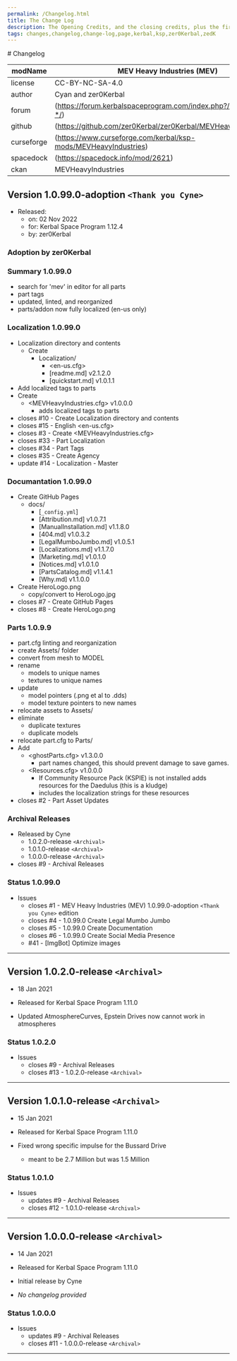 ```yaml
---
permalink: /Changelog.html
title: The Change Log
description: The Opening Credits, and the closing credits, plus the first of two (or is three) end credit scenes
tags: changes,changelog,change-log,page,kerbal,ksp,zer0Kerbal,zedK
---
```

<!--  hdr-changelog.md v1.0.0.0
MEV Heavy Industries
created: 13 May 2022
updated:
CC BY-ND 4.0 by zer0Kerbal --># Changelog  
  
| modName    | MEV Heavy Industries (MEV)                                          |
| ---------- | ----------------------------------------------------------------- |
| license    | CC-BY-NC-SA-4.0                                                   |
| author     | Cyan and zer0Kerbal                                               |
| forum      | (https://forum.kerbalspaceprogram.com/index.php?/topic/209730-*/) |
| github     | (https://github.com/zer0Kerbal/zer0Kerbal/MEVHeavyIndustries)     |
| curseforge | (https://www.curseforge.com/kerbal/ksp-mods/MEVHeavyIndustries)   |
| spacedock  | (https://spacedock.info/mod/2621)                                 |
| ckan       | MEVHeavyIndustries                                                |

## Version 1.0.99.0-adoption `<Thank you Cyne>`

* Released:
  * on: 02 Nov 2022
  * for: Kerbal Space Program 1.12.4
  * by: zer0Kerbal

### Adoption by zer0Kerbal

### Summary 1.0.99.0

* search for 'mev' in editor for all parts
* part tags
* updated, linted, and reorganized
* parts/addon now fully localized (en-us only)

### Localization 1.0.99.0

* Localization directory and contents
  * Create
    * Localization/
      * <en-us.cfg>
      * [readme.md] v2.1.2.0
      * [quickstart.md] v1.0.1.1
* Add localized tags to parts
* Create
  * <MEVHeavyIndustries.cfg> v1.0.0.0
    * adds localized tags to parts
* closes #10 - Create Localization directory and contents
* closes #15 - English <en-us.cfg>
* closes #3 - Create <MEVHeavyIndustries.cfg>
* closes #33 - Part Localization
* closes #34 - Part Tags
* closes #35 - Create Agency
* update #14 - Localization - Master

### Documantation 1.0.99.0

* Create GitHub Pages
  * docs/
    * [`_config.yml`]
    * [Attribution.md] v1.0.7.1
    * [ManualInstallation.md] v1.1.8.0
    * [404.md] v1.0.3.2
    * [LegalMumboJumbo.md] v1.0.5.1
    * [Localizations.md] v1.1.7.0
    * [Marketing.md] v1.0.1.0
    * [Notices.md] v1.0.1.0
    * [PartsCatalog.md] v1.1.4.1
    * [Why.md] v1.1.0.0
* Create HeroLogo.png
  * copy/convert to HeroLogo.jpg
* closes #7 - Create GitHub Pages
* closes #8 - Create HeroLogo.png

### Parts 1.0.9.9

* part.cfg linting and reorganization
* create Assets/ folder
* convert from mesh to MODEL
* rename
  * models to unique names
  * textures to unique names
* update
  * model pointers (.png et al to .dds)
  * model texture pointers to new names
* relocate assets to Assets/
* eliminate
  * duplicate textures
  * duplicate models
* relocate part.cfg to Parts/
* Add
  * <ghostParts.cfg> v1.3.0.0
    * part names changed, this should prevent damage to save games.
  * <Resources.cfg> v1.0.0.0
    * If Community Resource Pack (KSPIE) is not installed adds resources for the Daedulus (this is a kludge)
    * includes the localization strings for these resources
* closes #2 - Part Asset Updates

### Archival Releases

* Released by Cyne
  * 1.0.2.0-release `<Archival>`
  * 1.0.1.0-release `<Archival>`
  * 1.0.0.0-release `<Archival>`
* closes #9 - Archival Releases

### Status 1.0.99.0

* Issues
  * closes #1 - MEV Heavy Industries (MEV) 1.0.99.0-adoption `<Thank you Cyne>` edition
  * closes #4 - 1.0.99.0 Create Legal Mumbo Jumbo
  * closes #5 - 1.0.99.0 Create Documentation
  * closes #6 - 1.0.99.0 Create Social Media Presence
  * #41 - [ImgBot] Optimize images

---

## Version 1.0.2.0-release `<Archival>`

* 18 Jan 2021
* Released for Kerbal Space Program 1.11.0

* Updated AtmosphereCurves, Epstein Drives now cannot work in atmospheres

### Status 1.0.2.0

* Issues
  * closes #9 - Archival Releases
  * closes #13 - 1.0.2.0-release `<Archival>`

---

## Version 1.0.1.0-release `<Archival>`

* 15 Jan 2021
* Released for Kerbal Space Program 1.11.0

* Fixed wrong specific impulse for the Bussard Drive
  * meant to be 2.7 Million but was 1.5 Million

### Status 1.0.1.0

* Issues
  * updates #9 - Archival Releases
  * closes #12 - 1.0.1.0-release `<Archival>`

---

## Version 1.0.0.0-release `<Archival>`

* 14 Jan 2021
* Released for Kerbal Space Program 1.11.0
* Initial release by Cyne

* *No changelog provided*

### Status 1.0.0.0

* Issues
  * updates #9 - Archival Releases
  * closes #11 - 1.0.0.0-release `<Archival>`

---
